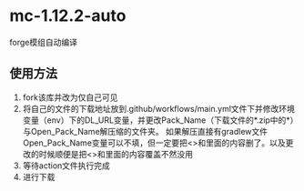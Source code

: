 # mc-1.12.2-auto
forge模组自动编译
## 使用方法
1. fork该库并改为仅自己可见
2. 将自己的文件的下载地址放到.github/workflows/main.yml文件下并修改环境变量（env）下的DL_URL变量，并更改Pack_Name（下载文件的*.zip中的*）与Open_Pack_Name解压缩的文件夹。
如果解压直接有gradlew文件Open_Pack_Name变量可以不填，但一定要把<>和里面的内容删了。以及更改的时候顺便是把<>和里面的内容覆盖不然没用
3. 等待action文件执行完成
4. 进行下载
